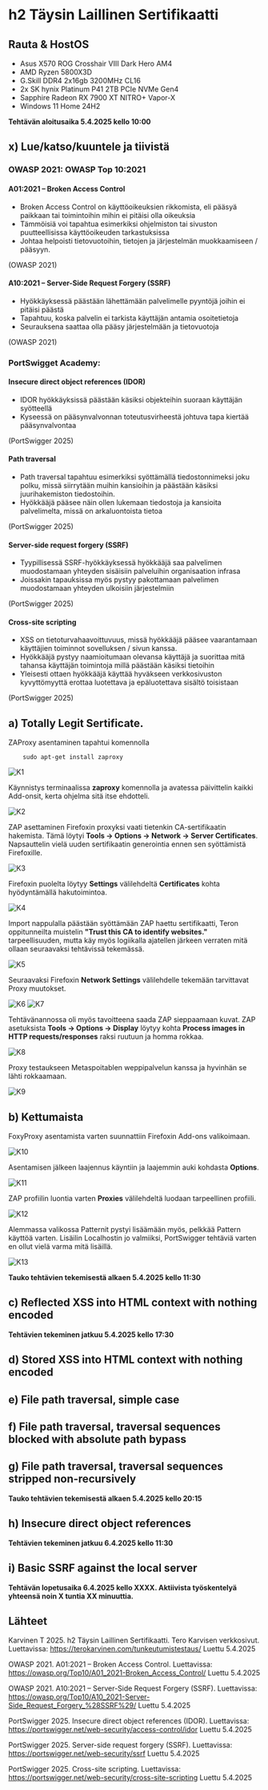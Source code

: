 # h2 Täysin Laillinen Sertifikaatti

## Rauta & HostOS

- Asus X570 ROG Crosshair VIII Dark Hero AM4
- AMD Ryzen 5800X3D
- G.Skill DDR4 2x16gb 3200MHz CL16
- 2x SK hynix Platinum P41 2TB PCIe NVMe Gen4
- Sapphire Radeon RX 7900 XT NITRO+ Vapor-X
- Windows 11 Home 24H2

**Tehtävän aloitusaika 5.4.2025 kello 10:00**

## x) Lue/katso/kuuntele ja tiivistä

### OWASP 2021: OWASP Top 10:2021

#### A01:2021 – Broken Access Control
- Broken Access Control on käyttöoikeuksien rikkomista, eli pääsyä paikkaan tai toimintoihin mihin ei pitäisi olla oikeuksia
- Tämmöisiä voi tapahtua esimerkiksi ohjelmiston tai sivuston puutteellisissa käyttöoikeuden tarkastuksissa
- Johtaa helpoisti tietovuotoihin, tietojen ja järjestelmän muokkaamiseen / pääsyyn.

(OWASP 2021)
#### A10:2021 – Server-Side Request Forgery (SSRF)
- Hyökkäyksessä päästään lähettämään palvelimelle pyyntöjä joihin ei pitäisi päästä
- Tapahtuu, koska palvelin ei tarkista käyttäjän antamia osoitetietoja
- Seurauksena saattaa olla pääsy järjestelmään ja tietovuotoja

(OWASP 2021)
### PortSwigget Academy:

#### Insecure direct object references (IDOR)
- IDOR hyökkäyksissä päästään käsiksi objekteihin suoraan käyttäjän syötteellä
- Kyseessä on pääsynvalvonnan toteutusvirheestä johtuva tapa kiertää pääsynvalvontaa

(PortSwigger 2025)
#### Path traversal
- Path traversal tapahtuu esimerkiksi syöttämällä tiedostonnimeksi joku polku, missä siirrytään muihin kansioihin ja päästään käsiksi juurihakemiston tiedostoihin.
- Hyökkääjä pääsee näin ollen lukemaan tiedostoja ja kansioita palvelimelta, missä on arkaluontoista tietoa

(PortSwigger 2025)
#### Server-side request forgery (SSRF)
- Tyypillisessä SSRF-hyökkäyksessä hyökkääjä saa palvelimen muodostamaan yhteyden sisäisiin palveluihin organisaation infrasa
- Joissakin tapauksissa myös pystyy pakottamaan palvelimen muodostamaan yhteyden ulkoisiin järjestelmiin

(PortSwigger 2025)
#### Cross-site scripting
- XSS on tietoturvahaavoittuvuus, missä hyökkääjä pääsee vaarantamaan käyttäjien toiminnot sovelluksen / sivun kanssa.
- Hyökkääjä pystyy naamioitumaan olevansa käyttäjä ja suorittaa mitä tahansa käyttäjän toimintoja millä päästään käsiksi tietoihin
- Yleisesti ottaen hyökkääjä käyttää hyväkseen verkkosivuston kyvyttömyyttä erottaa luotettava ja epäluotettava sisältö toisistaan

(PortSwigger 2025)
## a) Totally Legit Sertificate.
ZAProxy asentaminen tapahtui komennolla

        sudo apt-get install zaproxy

![K1](1.png)

Käynnistys terminaalissa **zaproxy** komennolla ja avatessa päivittelin kaikki Add-onsit, kerta ohjelma sitä itse ehdotteli.

![K2](2.png)

ZAP asettaminen Firefoxin proxyksi vaati tietenkin CA-sertifikaatin hakemista. Tämä löytyi **Tools -> Options -> Network -> Server Certificates**. Napsauttelin vielä uuden sertifikaatin generointia ennen sen syöttämistä Firefoxille.

![K3](3.png)

Firefoxin puolelta löytyy **Settings** välilehdeltä **Certificates** kohta hyödyntämällä hakutoimintoa.

![K4](4.png)

Import nappulalla päästään syöttämään ZAP haettu sertifikaatti, Teron oppitunneilta muistelin **"Trust this CA to identify websites."** tarpeellisuuden, mutta käy myös logiikalla ajatellen järkeen verraten mitä ollaan seuraavaksi tehtävissä tekemässä.

![K5](5.png)

Seuraavaksi Firefoxin **Network Settings** välilehdelle tekemään tarvittavat Proxy muutokset.

![K6](6.png)
![K7](7.png)

Tehtävänannossa oli myös tavoitteena saada ZAP sieppaamaan kuvat. ZAP asetuksista **Tools -> Options -> Display** löytyy kohta **Process images in HTTP requests/responses** raksi ruutuun ja homma rokkaa.

![K8](8.png)

Proxy testaukseen Metaspoitablen weppipalvelun kanssa ja hyvinhän se lähti rokkaamaan.

![K9](9.png)

## b) Kettumaista
FoxyProxy asentamista varten suunnattiin Firefoxin Add-ons valikoimaan.

![K10](10.png)

Asentamisen jälkeen laajennus käyntiin ja laajemmin auki kohdasta **Options**.

![K11](11.png)

ZAP profiilin luontia varten **Proxies** välilehdeltä luodaan tarpeellinen profiili.

![K12](12.png)

Alemmassa valikossa Patternit pystyi lisäämään myös, pelkkää Pattern käyttöä varten. Lisäilin Localhostin jo valmiiksi, PortSwigger tehtäviä varten en ollut vielä varma mitä lisäillä.

![K13](13.png)

**Tauko tehtävien tekemisestä alkaen 5.4.2025 kello 11:30**

## c) Reflected XSS into HTML context with nothing encoded
**Tehtävien tekeminen jatkuu 5.4.2025 kello 17:30**

## d) Stored XSS into HTML context with nothing encoded

## e) File path traversal, simple case

## f) File path traversal, traversal sequences blocked with absolute path bypass

## g) File path traversal, traversal sequences stripped non-recursively

**Tauko tehtävien tekemisestä alkaen 5.4.2025 kello 20:15**

## h) Insecure direct object references
**Tehtävien tekeminen jatkuu 6.4.2025 kello 11:30**

## i) Basic SSRF against the local server


**Tehtävän lopetusaika 6.4.2025 kello XXXX. Aktiivista työskentelyä yhteensä noin X tuntia XX minuuttia.**

## Lähteet
Karvinen T 2025. h2 Täysin Laillinen Sertifikaatti. Tero Karvisen verkkosivut. Luettavissa: https://terokarvinen.com/tunkeutumistestaus/ Luettu 5.4.2025

OWASP 2021. A01:2021 – Broken Access Control. Luettavissa: https://owasp.org/Top10/A01_2021-Broken_Access_Control/ Luettu 5.4.2025

OWASP 2021. A10:2021 – Server-Side Request Forgery (SSRF). Luettavissa: https://owasp.org/Top10/A10_2021-Server-Side_Request_Forgery_%28SSRF%29/ Luettu 5.4.2025

PortSwigger 2025. Insecure direct object references (IDOR). Luettavissa: https://portswigger.net/web-security/access-control/idor Luettu 5.4.2025

PortSwigger 2025. Server-side request forgery (SSRF). Luettavissa: https://portswigger.net/web-security/ssrf Luettu 5.4.2025

PortSwigger 2025. Cross-site scripting. Luettavissa: https://portswigger.net/web-security/cross-site-scripting Luettu 5.4.2025




